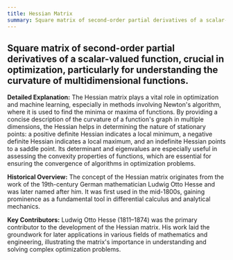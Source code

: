 ```yaml
---
title: Hessian Matrix
summary: Square matrix of second-order partial derivatives of a scalar-valued function, crucial in optimization, particularly for understanding the curvature of multidimensional functions.
---
```

## Square matrix of second-order partial derivatives of a scalar-valued function, crucial in optimization, particularly for understanding the curvature of multidimensional functions.

**Detailed Explanation:** The Hessian matrix plays a vital role in optimization and machine learning, especially in methods involving Newton's algorithm, where it is used to find the minima or maxima of functions. By providing a concise description of the curvature of a function's graph in multiple dimensions, the Hessian helps in determining the nature of stationary points: a positive definite Hessian indicates a local minimum, a negative definite Hessian indicates a local maximum, and an indefinite Hessian points to a saddle point. Its determinant and eigenvalues are especially useful in assessing the convexity properties of functions, which are essential for ensuring the convergence of algorithms in optimization problems.

**Historical Overview:** The concept of the Hessian matrix originates from the work of the 19th-century German mathematician Ludwig Otto Hesse and was later named after him. It was first used in the mid-1800s, gaining prominence as a fundamental tool in differential calculus and analytical mechanics.

**Key Contributors:** Ludwig Otto Hesse (1811–1874) was the primary contributor to the development of the Hessian matrix. His work laid the groundwork for later applications in various fields of mathematics and engineering, illustrating the matrix's importance in understanding and solving complex optimization problems.